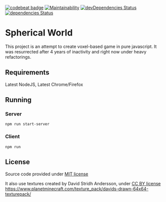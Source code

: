 [![codebeat badge](https://codebeat.co/badges/d20af41a-34c8-4eae-888c-f26d340e59cc)](https://codebeat.co/projects/github-com-sphericalworld-spherical-world-master)
[![Maintainability](https://api.codeclimate.com/v1/badges/84f406944af6cb051ff7/maintainability)](https://codeclimate.com/github/SphericalWorld/spherical-world/maintainability)
[![devDependencies Status](https://david-dm.org/SphericalWorld/spherical-world/dev-status.svg)](https://david-dm.org/SphericalWorld/spherical-world?type=dev)
[![dependencies Status](https://david-dm.org/SphericalWorld/spherical-world/status.svg)](https://david-dm.org/SphericalWorld/spherical-world)

# Spherical World
This project is an attempt to create voxel-based game in pure javascript. It was resurrected after 4 years of inactivity and right now under heavy refactorings.

## Requirements
Latest NodeJS, Latest Chrome/Firefox

## Running
### Server
`npm run start-server`
### Client
`npm run`

## License
Source code provided under [MIT license](LICENSE)

It also use textures created by David Stridh Andersson, under [CC BY license](https://creativecommons.org/licenses/by/2.0/) https://www.planetminecraft.com/texture_pack/davids-drawn-64x64-texturepack/
